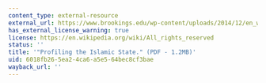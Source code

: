 ```yaml
---
content_type: external-resource
external_url: https://www.brookings.edu/wp-content/uploads/2014/12/en_web_lister.pdf
has_external_license_warning: true
license: https://en.wikipedia.org/wiki/All_rights_reserved
status: ''
title: '"Profiling the Islamic State." (PDF - 1.2MB)'
uid: 6018fb26-5ea2-4ca6-a5e5-64bec8cf3bae
wayback_url: ''
---
```

